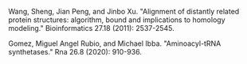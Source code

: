 


Wang, Sheng, Jian Peng, and Jinbo Xu. "Alignment of distantly related protein structures: algorithm, bound and implications to homology modeling." Bioinformatics 27.18 (2011): 2537-2545.




Gomez, Miguel Angel Rubio, and Michael Ibba. "Aminoacyl-tRNA synthetases." Rna 26.8 (2020): 910-936.



